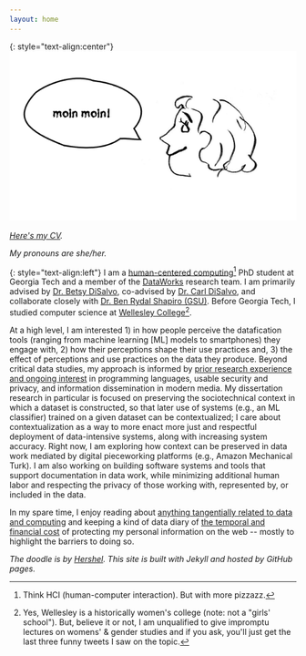 ```yaml
---
layout: home
---
```

{: style="text-align:center"}
![I generally avoid having my image posted on the web due to privacy implications. So here's a fun doodle that my friend, Hershel, made instead.](/images/arr.jpg)
  

_[Here's my CV](/documents/Rothschild_CV.pdf)._ 

_My pronouns are she/her._

{: style="text-align:left"}
I am a [human-centered computing](https://hcc.cc.gatech.edu/)[^1] PhD student at Georgia Tech and a member of the [DataWorks](https://dataworkforce.gatech.edu/) research team. I am primarily advised by [Dr. Betsy DiSalvo](http://www.betsydisalvo.com/), co-advised by [Dr. Carl DiSalvo](https://www.carldisalvo.com/), and collaborate closely with [Dr. Ben Rydal Shapiro (GSU)](https://www.benrydal.com/). Before Georgia Tech, I studied computer science at [Wellesley College](https://www.wellesley.edu/cs)[^2]. 

At a high level, I am interested 1) in how people perceive the datafication tools (ranging from machine learning [ML] models to smartphones) they engage with, 2) how their perceptions shape their use practices and, 3) the effect of perceptions and use practices on the data they produce. Beyond critical data studies, my approach is informed by [prior research experience and ongoing interest](https://annabelrothschild.com/projects/) in programming languages, usable security and privacy, and information dissemination in modern media. My dissertation research in particular is focused on preserving  the sociotechnical context in which a dataset is constructed, so that later use of systems (e.g., an ML classifier) trained on a given dataset can be contextualized; I care about contextualization as a way to more enact more just and respectful deployment of data-intensive systems, along with increasing system accuracy. Right now, I am exploring how context can be preserved in data work mediated by digital pieceworking platforms (e.g., Amazon Mechanical Turk). I am also working on building software systems and tools that support documentation in data work, while minimizing additional human labor and respecting the privacy of those working with, represented by, or included in the data.

In my spare time, I enjoy reading about [anything tangentially related to data and computing](https://annabelrothschild.com/books) and keeping a kind of data diary of [the temporal and financial cost](https://docs.google.com/spreadsheets/d/1eyy-YyFMA6gLla9F999hdHuxJlFO5M7G5hC9KW5bLS0/edit?usp=sharing) of protecting my personal information on the web -- mostly to highlight the barriers to doing so. 

_The doodle is by <a href="https://www.linkedin.com/in/hershel-carbajal-rodriguez-290441151/">Hershel</a>. This site is built with Jekyll and hosted by GitHub pages._

[^1]: Think HCI (human-computer interaction). But with more pizzazz. 
[^2]: Yes, Wellesley is a historically women's college (note: not a "girls' school"). But, believe it or not, I am unqualified to give impromptu lectures on womens' & gender studies and if you ask, you'll just get the last three funny tweets I saw on the topic.  
